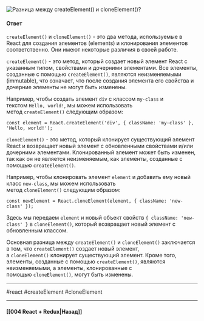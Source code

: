 ![Разница между `createElement()` и `cloneElement()`?](https://youtu.be/ngyOYuTrUk8?t=816)

#### Ответ

`createElement()` и `cloneElement()` - это два метода, используемые в React для создания элементов (elements) и клонирования элементов соответственно. Они имеют некоторые различия в своей работе.

`createElement()` - это метод, который создает новый элемент React с указанным типом, свойствами и дочерними элементами. Все элементы, созданные с помощью `createElement()`, являются неизменяемыми (immutable), что означает, что после создания элемента его свойства и дочерние элементы не могут быть изменены.

Например, чтобы создать элемент `div` с классом `my-class` и текстом `Hello, world!`, мы можем использовать метод `createElement()` следующим образом:

```
const element = React.createElement('div', { className: 'my-class' }, 'Hello, world!');
```

`cloneElement()` - это метод, который клонирует существующий элемент React и возвращает новый элемент с обновленными свойствами и/или дочерними элементами. Клонированный элемент может быть изменен, так как он не является неизменяемым, как элементы, созданные с помощью `createElement()`.

Например, чтобы клонировать элемент `element` и добавить ему новый класс `new-class`, мы можем использовать метод `cloneElement()` следующим образом:

```
const newElement = React.cloneElement(element, { className: 'new-class' });
```

Здесь мы передаем `element` и новый объект свойств `{ className: 'new-class' }` в `cloneElement()`, который возвращает новый элемент с обновленным классом.

Основная разница между `createElement()` и `cloneElement()` заключается в том, что `createElement()` создает новый элемент, а `cloneElement()` клонирует существующий элемент. Кроме того, элементы, созданные с помощью `createElement()`, являются неизменяемыми, а элементы, клонированные с помощью `cloneElement()`, могут быть изменены.

____
#react #createElement #cloneElement 

____

#### [[004 React + Redux|Назад]]